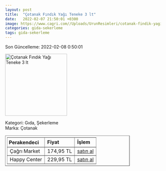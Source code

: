 ```yaml
---
layout: post
title:  "Çotanak Fındık Yağı Teneke 3 lt"
date:   2022-02-07 21:50:01 +0300
image: https://www.cagri.com//Uploads/UrunResimleri/cotanak-findik-yagi-teneke-3-lt-5262.jpg
categories: gida-sekerleme
tags: gida-sekerleme
---
```


Son Güncelleme: 2022-02-08 0:50:01

<img src="https://www.cagri.com//Uploads/UrunResimleri/cotanak-findik-yagi-teneke-3-lt-5262.jpg" width="200" alt="Çotanak Fındık Yağı Teneke 3 lt" />

Kategori: Gıda, Şekerleme
<br />
Marka: Çotanak

<table border="1" style="padding: 5px;width:80%;">
  <tr>
    <td style="padding: 5px;"><strong>Perakendeci</strong></td>
    <td><strong>Fiyat</strong></td>
    <td><strong>İşlem</strong></td>
  </tr>
  <tr>
              <td>Çağrı Market</td>
              <td>174,95 TL</td>
              <td><a target="_blank" href="https://www.cagri.com/cotanak-findik-yagi-teneke-3-lt">satın al</a></td>
            </tr><tr>
              <td>Happy Center</td>
              <td>229,95 TL</td>
              <td><a target="_blank" href="https://www.happycenter.com.tr/Cotanak_Y_findik_Yagi_3_Lt">satın al</a></td>
            </tr>
</table>
